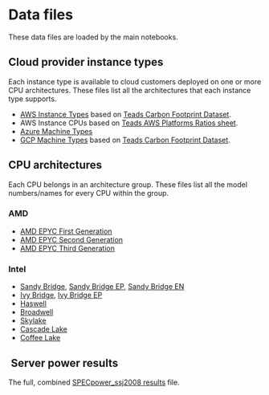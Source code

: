 # Data files

These data files are loaded by the main notebooks.

## Cloud provider instance types

Each instance type is available to cloud customers deployed on one or more CPU
architectures. These files list all the architectures that each instance type
supports.

- [AWS Instance Types](https://aws.amazon.com/ec2/instance-types/) based on
  [Teads Carbon Footprint
  Dataset](https://docs.google.com/spreadsheets/d/1YhtGO_UU9Hc162m7eQKYFQOnV4_yEK5_lgHYfl02JPE/edit#gid=504755275).
- AWS Instance CPUs based on [Teads AWS Platforms Ratios
  sheet](https://docs.google.com/spreadsheets/d/1YhtGO_UU9Hc162m7eQKYFQOnV4_yEK5_lgHYfl02JPE/edit#gid=1695769209).
- [Azure Machine
  Types](https://azure.microsoft.com/en-us/pricing/details/virtual-machines/linux/)
- [GCP Machine Types](https://cloud.google.com/compute/docs/machine-types) based
  on [Teads Carbon Footprint
  Dataset](https://docs.google.com/spreadsheets/d/1YhtGO_UU9Hc162m7eQKYFQOnV4_yEK5_lgHYfl02JPE/edit#gid=725673372).

## CPU architectures

Each CPU belongs in an architecture group. These files list all the model
numbers/names for every CPU within the group.

### AMD

- [AMD EPYC First Generation](https://www.amd.com/en/products/epyc-7000-series)
- [AMD EPYC Second Generation](https://www.amd.com/en/processors/epyc-7002-series)
- [AMD EPYC Third Generation](https://www.amd.com/en/processors/epyc-7003-series)

### Intel

- [Sandy
  Bridge](https://ark.intel.com/content/www/us/en/ark/products/codename/29900/sandy-bridge.html#@Server),
  [Sandy Bridge
  EP](https://ark.intel.com/content/www/us/en/ark/products/codename/64276/sandy-bridge-ep.html#@Server),
  [Sandy Bridge
  EN](https://ark.intel.com/content/www/us/en/ark/products/codename/64275/sandy-bridge-en.html#@Server)
- [Ivy
  Bridge](https://ark.intel.com/content/www/us/en/ark/products/codename/29902/ivy-bridge.html#@Server),
  [Ivy Bridge
  EP](https://ark.intel.com/content/www/us/en/ark/products/codename/68926/products-formerly-ivy-bridge-ep.html#@Server)
- [Haswell](https://ark.intel.com/content/www/us/en/ark/products/codename/42174/haswell.html#@Server)
- [Broadwell](https://ark.intel.com/content/www/us/en/ark/products/codename/38530/broadwell.html#@Server)
- [Skylake](https://ark.intel.com/content/www/us/en/ark/products/codename/37572/skylake.html#@Server)
- [Cascade
  Lake](https://ark.intel.com/content/www/us/en/ark/products/codename/124664/cascade-lake.html#@Server)
- [Coffee
  Lake](https://ark.intel.com/content/www/us/en/ark/products/codename/97787/products-formerly-coffee-lake.html#@Server)

##  Server power results

The full, combined [SPECpower_ssj2008 results](https://www.spec.org/power_ssj2008/results/) file.
